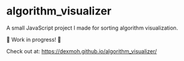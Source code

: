 # algorithm_visualizer
A small JavaScript project I made for sorting algorithm visualization.

:construction: Work in progress! :construction:

Check out at: https://dexmoh.github.io/algorithm_visualizer/
